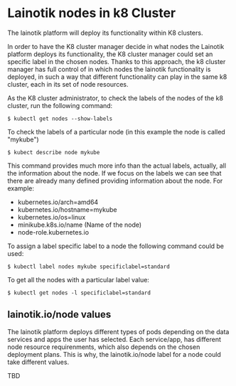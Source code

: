 # Lainotik nodes in k8 Cluster

The lainotik platform will deploy its functionality within K8 clusters.

In order to have the K8 cluster manager decide in what nodes the Lainotik platform deploys its functionality, the K8 cluster manager could set an specific label in the chosen nodes. Thanks to this approach, the k8 cluster manager has full control of in which nodes the lainotik functionality is deployed, in such a way that different functionality can play in the same k8 cluster, each in its set of node resources.

As the K8 cluster administrator, to check the labels of the nodes of the k8 cluster, run the following command:

    $ kubectl get nodes --show-labels

To check the labels of a particular node (in this example the node is called "mykube")

    $ kubect describe node mykube

This command provides much more info than the actual labels, actually, all the information about the node. If we focus on the labels we can see that there are already many defined providing information about the node. For example:

* kubernetes.io/arch=amd64
* kubernetes.io/hostname=mykube
* kubernetes.io/os=linux
* minikube.k8s.io/name (Name of the node)
* node-role.kubernetes.io

To assign a label specific label to a node the following command could be used:

    $ kubectl label nodes mykube specificlabel=standard

To get all the nodes with a particular label value:

    $ kubectl get nodes -l specificlabel=standard

## lainotik.io/node values
The lainotik platform deploys different types of pods depending on the data services and apps the user has selected. Each service/app, has different node resource requirenments, which also depends on the chosen deployment plans. This is why, the lainotik.io/node label for a node could take different values. 

TBD






